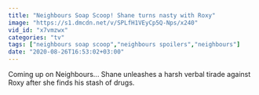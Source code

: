 ```yaml
---
title: "Neighbours Soap Scoop! Shane turns nasty with Roxy"
image: "https://s1.dmcdn.net/v/SPLfH1VEyCp5Q-Nps/x240"
vid_id: "x7vmzwx"
categories: "tv"
tags: ["neighbours soap scoop","neighbours spoilers","neighbours"]
date: "2020-08-26T16:53:02+03:00"
---
```

Coming up on Neighbours... Shane unleashes a harsh verbal tirade against Roxy after she finds his stash of drugs.
